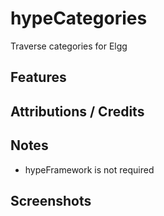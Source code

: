 hypeCategories
===========

Traverse categories for Elgg

## Features ##


## Attributions / Credits ##


## Notes ##

* hypeFramework is not required

## Screenshots ##

